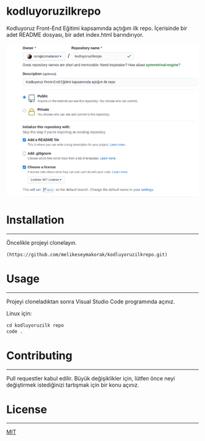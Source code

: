 # kodluyoruzilkrepo
Kodluyoruz Front-End Eğitimi kapsamında açtığım ilk repo. İçerisinde bir adet README dosyası, bir adet index.html barındırıyor. 

![](https://github.com/Kodluyoruz/taskforce/raw/main/git/odev1/figures/github.png)

# Installation 

----

Öncelikle projeyi clonelayın. 

```
(https://github.com/melikeseymakorak/kodluyoruzilkrepo.git)

```

# Usage 

----

Projeyi cloneladıktan sonra Visual Studio Code programında açınız. 


Linux için:

```
cd kodluyoruzilk repo
code . 
```


# Contributing 

---

Pull requestler kabul edilir. Büyük değişiklikler için, lütfen önce neyi değiştirmek istediğinizi tartışmak için bir konu açınız. 

# License

---

[ MIT ]( https://choosealicense.com/licenses/mit/ )
